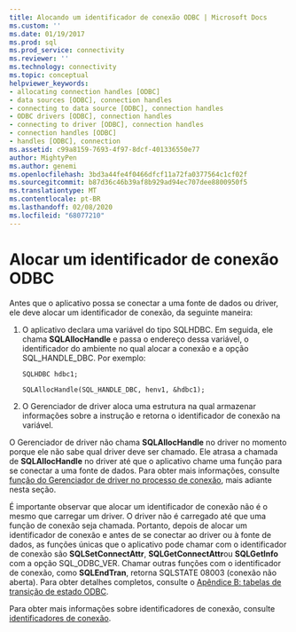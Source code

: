 ```yaml
---
title: Alocando um identificador de conexão ODBC | Microsoft Docs
ms.custom: ''
ms.date: 01/19/2017
ms.prod: sql
ms.prod_service: connectivity
ms.reviewer: ''
ms.technology: connectivity
ms.topic: conceptual
helpviewer_keywords:
- allocating connection handles [ODBC]
- data sources [ODBC], connection handles
- connecting to data source [ODBC], connection handles
- ODBC drivers [ODBC], connection handles
- connecting to driver [ODBC], connection handles
- connection handles [ODBC]
- handles [ODBC], connection
ms.assetid: c99a8159-7693-4f97-8dcf-401336550e77
author: MightyPen
ms.author: genemi
ms.openlocfilehash: 3bd3a44fe4f0466dfcf11a72fa0377564c1cf02f
ms.sourcegitcommit: b87d36c46b39af8b929ad94ec707dee8800950f5
ms.translationtype: MT
ms.contentlocale: pt-BR
ms.lasthandoff: 02/08/2020
ms.locfileid: "68077210"
---
```

# <a name="allocating-a-connection-handle-odbc"></a>Alocar um identificador de conexão ODBC
Antes que o aplicativo possa se conectar a uma fonte de dados ou driver, ele deve alocar um identificador de conexão, da seguinte maneira:  
  
1.  O aplicativo declara uma variável do tipo SQLHDBC. Em seguida, ele chama **SQLAllocHandle** e passa o endereço dessa variável, o identificador do ambiente no qual alocar a conexão e a opção SQL_HANDLE_DBC. Por exemplo:  
  
    ```  
    SQLHDBC hdbc1;  
  
    SQLAllocHandle(SQL_HANDLE_DBC, henv1, &hdbc1);  
    ```  
  
2.  O Gerenciador de driver aloca uma estrutura na qual armazenar informações sobre a instrução e retorna o identificador de conexão na variável.  
  
 O Gerenciador de driver não chama **SQLAllocHandle** no driver no momento porque ele não sabe qual driver deve ser chamado. Ele atrasa a chamada de **SQLAllocHandle** no driver até que o aplicativo chame uma função para se conectar a uma fonte de dados. Para obter mais informações, consulte [função do Gerenciador de driver no processo de conexão](../../../odbc/reference/develop-app/driver-manager-s-role-in-the-connection-process.md), mais adiante nesta seção.  
  
 É importante observar que alocar um identificador de conexão não é o mesmo que carregar um driver. O driver não é carregado até que uma função de conexão seja chamada. Portanto, depois de alocar um identificador de conexão e antes de se conectar ao driver ou à fonte de dados, as funções únicas que o aplicativo pode chamar com o identificador de conexão são **SQLSetConnectAttr**, **SQLGetConnectAttr**ou **SQLGetInfo** com a opção SQL_ODBC_VER. Chamar outras funções com o identificador de conexão, como **SQLEndTran**, retorna SQLSTATE 08003 (conexão não aberta). Para obter detalhes completos, consulte o [Apêndice B: tabelas de transição de estado ODBC](../../../odbc/reference/appendixes/appendix-b-odbc-state-transition-tables.md).  
  
 Para obter mais informações sobre identificadores de conexão, consulte [identificadores de conexão](../../../odbc/reference/develop-app/connection-handles.md).
